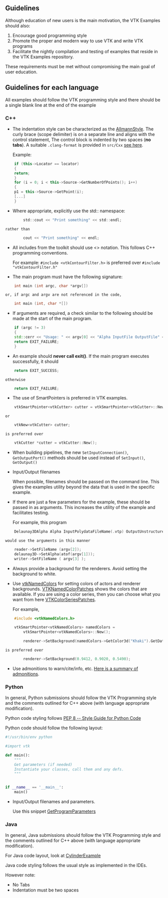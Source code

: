 ## Guidelines
 
Although education of new users is the main motivation, the VTK Examples should also:

1. Encourage good programming style
2. Promote the proper and modern way to use VTK and write VTK programs
3. Facilitate the nightly compilation and testing of examples that reside in the VTK Examples repository.

These requirements must be met without compromising the main goal of user education.

## Guidelines for each language

All examples should follow the VTK programming style and there should be a single blank line at the end of the example

### C++

* The indentation style can be characterized as the [AllmannStyle](https://en.wikipedia.org/wiki/Indent_style#Allman_style). The curly brace (scope delimiter) is on a separate line and aligns with the control statement, The control block is indented by two spaces (**no tabs**). A suitable `.clang-format` is provided in `src/Cxx` [see here](__BLOB__/src/Cxx/.clang-format).

    Example:

``` c++
    if (this->Locator == locator)
    {
    return;
    }
    for (i = 0; i < this->Source->GetNumberOfPoints(); i++)
    {
    p1 = this->Source->GetPoint(i);
    [...]
    }
```

* Where appropriate, explicitly use the std:: namespace:

```c ++
        std::cout << "Print something" << std::endl;
```

    rather than

``` c++
        cout << "Print something" << endl;
```

* All includes from the toolkit should use <> notation. This follows C++ programming conventions.

    For example: `#include <vtkContourFilter.h>` is preferred over `#include "vtkContourFilter.h"`

* The main program must have the following signature:

``` c++
    int main (int argc, char *argv[])
```

    or, if argc and argv are not referenced in the code,

``` c++
    int main (int, char *[])
```

* If arguments are required, a check similar to the following should be made at the start of the main program.

``` c++
    if (argc != 3)
    {
    std::cerr << "Usage: " << argv[0] << "Alpha InputFile OutputFile" << std::endl;
    return EXIT_FAILURE;
    }
```

* An example should **never call exit()**. If the main program executes successfully, it should

``` c++
    return EXIT_SUCCESS;
```

    otherwise

``` c++
    return EXIT_FAILURE;
```

* The use of SmartPointers is preferred in VTK examples.

``` c++
    vtkSmartPointer<vtkCutter> cutter = vtkSmartPointer<vtkCutter>::New();
```

    or

``` c++
    vtkNew<vtkCutter> cutter;
```

    is preferred over

``` c++
    vtkCutter *cutter = vtkCutter::New();
```

* When building pipelines, the new `SetInputConnection()`, `GetOutputPort()` methods should be used instead of `SetInput()`, `GetOutput()`

* Input/Output filenames

    When possible, filenames should be passed on the command line. This gives the examples utility beyond the data that is used in the specific example.

* If there are just a few parameters for the example, these should be passed in as arguments. This increases the utility of the example and facilitates testing.

    For example, this program

``` c++
    Delaunay3DAlpha Alpha InputPolydataFileName(.vtp) OutputUnstructuredGridFilename(.vtu)
```

    would use the arguments in this manner

``` c++
    reader->SetFileName (argv[2]);
    delaunay3D->SetAlpha(atof(argv[1]));
    writer->SetFileName ( argv[3] );
```

* Always provide a background for the renderers. Avoid setting the background to white.

* Use [vtkNamedColors](http://www.vtk.org/doc/nightly/html/classvtkNamedColors.html) for setting colors of actors and renderer backgrounds. [VTKNamedColorPatches](http://htmlpreview.github.io/?__BLOB__/VTKNamedColorPatches.html) shows the colors that are available. If you are using a color series, then you can choose what you want from here [VTKColorSeriesPatches](http://htmlpreview.github.io/?__BLOB__/VTKColorSeriesPatches.html).

    For example,

``` c++
    #include <vtkNamedColors.h>

    vtkSmartPointer<vtkNamedColors> namedColors =
        vtkSmartPointer<vtkNamedColors>::New();

        renderer->SetBackground(namedColors->GetColor3d("Khaki").GetData());
```

    is preferred over

``` c++
        renderer->SetBackground(0.9412, 0.9020, 0.5490);
```

* Use admonitions to warn/cite/info, etc. [Here is a summary of admonitions](__SITE__/Instructions/ForAdministrators/#admonition).

### Python

In general, Python submissions should follow the VTK Programming style and the comments outlined for C++ above (with language appropriate modification).

Python code styling follows [PEP 8 -- Style Guide for Python Code](https://www.python.org/dev/peps/pep-0008/)

Python code should follow the following layout:

``` Python
#!/usr/bin/env python

#import vtk

def main():
    """
    Get parameters (if needed)
    Instantiate your classes, call them and any defs.
    """


if __name__ == '__main__':
    main()

```

* Input/Output filenames and parameters.

    Use this snippet [GetProgramParameters](__SITE__/Python/Snippets/GetProgramParameters/) 

### Java

In general, Java submissions should follow the VTK Programming style and the comments outlined for C++ above (with language appropriate modification).

For Java code layout, look at [CylinderExample](__SITE__/Java/GeometricObjects/CylinderExample/)

Java code styling follows the usual style as implemented in the IDEs.

However note:

* No Tabs
* Indentation must be two spaces
